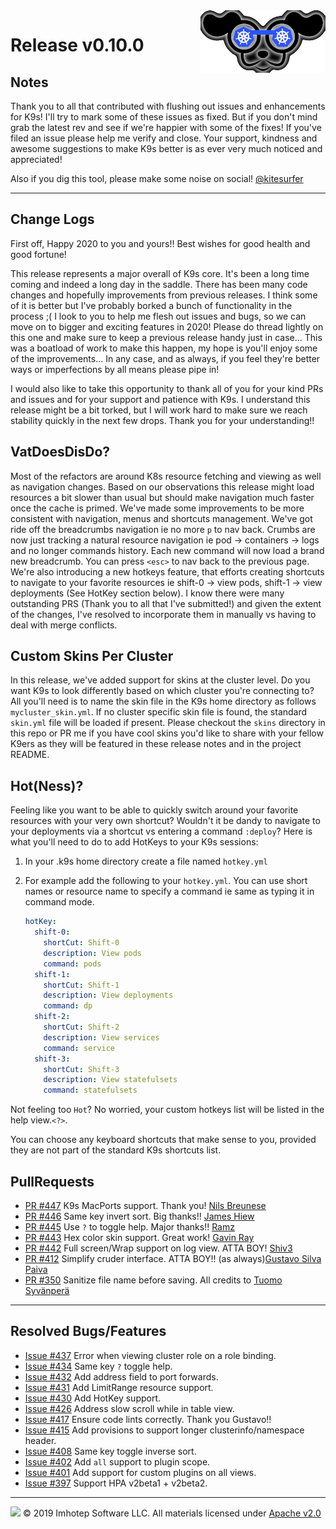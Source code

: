<img src="https://raw.githubusercontent.com/derailed/k9s/master/assets/k9s_small.png" align="right" width="200" height="auto"/>

# Release v0.10.0

## Notes

Thank you to all that contributed with flushing out issues and enhancements for K9s! I'll try to mark some of these issues as fixed. But if you don't mind grab the latest rev and see if we're happier with some of the fixes! If you've filed an issue please help me verify and close. Your support, kindness and awesome suggestions to make K9s better is as ever very much noticed and appreciated!

Also if you dig this tool, please make some noise on social! [@kitesurfer](https://twitter.com/kitesurfer)

---

## Change Logs

First off, Happy 2020 to you and yours!! Best wishes for good health and good fortune!

This release represents a major overall of K9s core. It's been a long time coming and indeed a long day in the saddle. There has been many code changes and hopefully improvements from previous releases. I think some of it is better but I've probably borked a bunch of functionality in the process ;( I look to you to help me flesh out issues and bugs, so we can move on to bigger and exciting features in 2020! Please do thread lightly on this one and make sure to keep a previous release handy just in case... This was a boatload of work to make this happen, my hope is you'll enjoy some of the improvements... In any case, and as always, if you feel they're better ways or imperfections by all means please pipe in!

I would also like to take this opportunity to thank all of you for your kind PRs and issues and for your support and patience with K9s. I understand this release might be a bit torked, but I will work hard to make sure we reach stability quickly in the next few drops. Thank you for your understanding!!

## VatDoesDisDo?

Most of the refactors are around K8s resource fetching and viewing as well as navigation changes. Based on our observations this release might load resources a bit slower than usual but should make navigation much faster once the cache is primed. We've made some improvements to be more consistent with navigation, menus and shortcuts management. We've got ride off the breadcrumbs navigation ie no more `p` to nav back. Crumbs are now just tracking a natural resource navigation ie pod -> containers -> logs and no longer commands history. Each new command will now load a brand new breadcrumb. You can press `<esc>` to nav back to the previous page. We're also introducing a new hotkeys feature, that efforts creating shortcuts to navigate to your favorite resources ie shift-0 -> view pods, shift-1 -> view deployments (See HotKey section below). I know there were many outstanding PRS (Thank you to all that I've submitted!) and given the extent of the changes, I've resolved to incorporate them in manually vs having to deal with merge conflicts.

## Custom Skins Per Cluster

In this release, we've added support for skins at the cluster level. Do you want K9s to look differently based on which cluster you're connecting to? All you'll need is to name the skin file in the K9s home directory as follows `mycluster_skin.yml`. If no cluster specific skin file is found, the standard `skin.yml` file will be loaded if present. Please checkout the `skins` directory in this repo or PR me if you have cool skins you'd like to share with your fellow K9ers as they will be featured in these release notes and in the project README.

## Hot(Ness)?

Feeling like you want to be able to quickly switch around your favorite resources with your very own shortcut? Wouldn't it be dandy to navigate to your deployments via a shortcut vs entering a command `:deploy`? Here is what you'll need to do to add HotKeys to your K9s sessions:

1. In your .k9s home directory create a file named `hotkey.yml`
2. For example add the following to your `hotkey.yml`. You can use short names or resource name to specify a command ie same as typing it in command mode.

      ```yaml
      hotKey:
        shift-0:
          shortCut: Shift-0
          description: View pods
          command: pods
        shift-1:
          shortCut: Shift-1
          description: View deployments
          command: dp
        shift-2:
          shortCut: Shift-2
          description: View services
          command: service
        shift-3:
          shortCut: Shift-3
          description: View statefulsets
          command: statefulsets
      ```

 Not feeling too `Hot`? No worried, your custom hotkeys list will be listed in the help view.`<?>`.

 You can choose any keyboard shortcuts that make sense to you, provided they are not part of the standard K9s shortcuts list.

## PullRequests

* [PR #447](https://github.com/kswapd/k13s/pull/447) K9s MacPorts support. Thank you! [Nils Breunese](https://github.com/breun)
* [PR #446](https://github.com/kswapd/k13s/pull/446) Same key invert sort. Big thanks!! [James Hiew](https://github.com/jameshiew)
* [PR #445](https://github.com/kswapd/k13s/pull/445) Use `?` to toggle help. Major thanks!! [Ramz](https://github.com/ageekymonk)
* [PR #443](https://github.com/kswapd/k13s/pull/443) Hex color skin support. Great work! [Gavin Ray](https://github.com/gavinray97)
* [PR #442](https://github.com/kswapd/k13s/pull/442) Full screen/Wrap support on log view. ATTA BOY! [Shiv3](https://github.com/shiv3)
* [PR #412](https://github.com/kswapd/k13s/pull/412) Simplify cruder interface. ATTA BOY!! (as always)[Gustavo Silva Paiva](https://github.com/paivagustavo)
* [PR #350](https://github.com/kswapd/k13s/pull/350) Sanitize file name before saving. All credits to [Tuomo Syvänperä](https://github.com/syvanpera)

---

## Resolved Bugs/Features

* [Issue #437](https://github.com/kswapd/k13s/issues/437) Error when viewing cluster role on a role binding.
* [Issue #434](https://github.com/kswapd/k13s/issues/434) Same key `?` toggle help.
* [Issue #432](https://github.com/kswapd/k13s/issues/432) Add address field to port forwards.
* [Issue #431](https://github.com/kswapd/k13s/issues/431) Add LimitRange resource support.
* [Issue #430](https://github.com/kswapd/k13s/issues/430) Add HotKey support.
* [Issue #426](https://github.com/kswapd/k13s/issues/426) Address slow scroll while in table view.
* [Issue #417](https://github.com/kswapd/k13s/issues/417) Ensure code lints correctly. Thank you Gustavo!!
* [Issue #415](https://github.com/kswapd/k13s/issues/415) Add provisions to support longer clusterinfo/namespace header.
* [Issue #408](https://github.com/kswapd/k13s/issues/408) Same key toggle inverse sort.
* [Issue #402](https://github.com/kswapd/k13s/issues/402) Add `all` support to plugin scope.
* [Issue #401](https://github.com/kswapd/k13s/issues/401) Add support for custom plugins on all views.
* [Issue #397](https://github.com/kswapd/k13s/issues/397) Support HPA v2beta1 + v2beta2.

---

<img src="https://raw.githubusercontent.com/derailed/k9s/master/assets/imhotep_logo.png" width="32" height="auto"/> © 2019 Imhotep Software LLC. All materials licensed under [Apache v2.0](http://www.apache.org/licenses/LICENSE-2.0)
